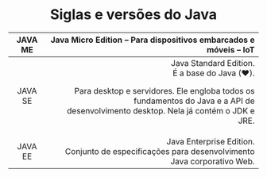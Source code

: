 <div align="center">

#  Siglas e versões do Java

| JAVA ME   | Java Micro Edition – Para dispositivos embarcados e móveis – IoT |
:-: | -----------:
JAVA SE | Java Standard Edition. </br> É a base do Java (❤). </br><p> Para desktop e servidores. Ele engloba todos os fundamentos do Java e a API de </br> desenvolvimento desktop. Nela já contém o JDK e JRE.</p> |
JAVA EE | Java Enterprise Edition. </br> Conjunto de especificações para desenvolvimento Java corporativo Web.

</div>
